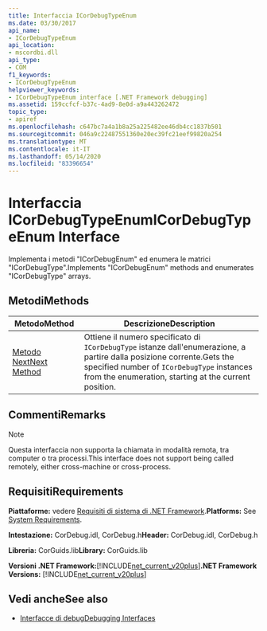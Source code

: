 ```yaml
---
title: Interfaccia ICorDebugTypeEnum
ms.date: 03/30/2017
api_name:
- ICorDebugTypeEnum
api_location:
- mscordbi.dll
api_type:
- COM
f1_keywords:
- ICorDebugTypeEnum
helpviewer_keywords:
- ICorDebugTypeEnum interface [.NET Framework debugging]
ms.assetid: 159ccfcf-b37c-4ad9-8e0d-a9a443262472
topic_type:
- apiref
ms.openlocfilehash: c647bc7a4a1b8a25a225482ee46db4cc1837b501
ms.sourcegitcommit: 046a9c22487551360e20ec39fc21eef99820a254
ms.translationtype: MT
ms.contentlocale: it-IT
ms.lasthandoff: 05/14/2020
ms.locfileid: "83396654"
---
```

# <a name="icordebugtypeenum-interface"></a><span data-ttu-id="b240e-102">Interfaccia ICorDebugTypeEnum</span><span class="sxs-lookup"><span data-stu-id="b240e-102">ICorDebugTypeEnum Interface</span></span>
<span data-ttu-id="b240e-103">Implementa i metodi "ICorDebugEnum" ed enumera le matrici "ICorDebugType".</span><span class="sxs-lookup"><span data-stu-id="b240e-103">Implements "ICorDebugEnum" methods and enumerates "ICorDebugType" arrays.</span></span>  
  
## <a name="methods"></a><span data-ttu-id="b240e-104">Metodi</span><span class="sxs-lookup"><span data-stu-id="b240e-104">Methods</span></span>  
  
|<span data-ttu-id="b240e-105">Metodo</span><span class="sxs-lookup"><span data-stu-id="b240e-105">Method</span></span>|<span data-ttu-id="b240e-106">Descrizione</span><span class="sxs-lookup"><span data-stu-id="b240e-106">Description</span></span>|  
|------------|-----------------|  
|[<span data-ttu-id="b240e-107">Metodo Next</span><span class="sxs-lookup"><span data-stu-id="b240e-107">Next Method</span></span>](icordebugtypeenum-next-method.md)|<span data-ttu-id="b240e-108">Ottiene il numero specificato di `ICorDebugType` istanze dall'enumerazione, a partire dalla posizione corrente.</span><span class="sxs-lookup"><span data-stu-id="b240e-108">Gets the specified number of `ICorDebugType` instances from the enumeration, starting at the current position.</span></span>|  
  
## <a name="remarks"></a><span data-ttu-id="b240e-109">Commenti</span><span class="sxs-lookup"><span data-stu-id="b240e-109">Remarks</span></span>  
  
> [!NOTE]
> <span data-ttu-id="b240e-110">Questa interfaccia non supporta la chiamata in modalità remota, tra computer o tra processi.</span><span class="sxs-lookup"><span data-stu-id="b240e-110">This interface does not support being called remotely, either cross-machine or cross-process.</span></span>  
  
## <a name="requirements"></a><span data-ttu-id="b240e-111">Requisiti</span><span class="sxs-lookup"><span data-stu-id="b240e-111">Requirements</span></span>  
 <span data-ttu-id="b240e-112">**Piattaforme:** vedere [Requisiti di sistema di .NET Framework](../../get-started/system-requirements.md).</span><span class="sxs-lookup"><span data-stu-id="b240e-112">**Platforms:** See [System Requirements](../../get-started/system-requirements.md).</span></span>  
  
 <span data-ttu-id="b240e-113">**Intestazione:** CorDebug.idl, CorDebug.h</span><span class="sxs-lookup"><span data-stu-id="b240e-113">**Header:** CorDebug.idl, CorDebug.h</span></span>  
  
 <span data-ttu-id="b240e-114">**Libreria:** CorGuids.lib</span><span class="sxs-lookup"><span data-stu-id="b240e-114">**Library:** CorGuids.lib</span></span>  
  
 <span data-ttu-id="b240e-115">**Versioni .NET Framework:**[!INCLUDE[net_current_v20plus](../../../../includes/net-current-v20plus-md.md)]</span><span class="sxs-lookup"><span data-stu-id="b240e-115">**.NET Framework Versions:** [!INCLUDE[net_current_v20plus](../../../../includes/net-current-v20plus-md.md)]</span></span>  
  
## <a name="see-also"></a><span data-ttu-id="b240e-116">Vedi anche</span><span class="sxs-lookup"><span data-stu-id="b240e-116">See also</span></span>

- [<span data-ttu-id="b240e-117">Interfacce di debug</span><span class="sxs-lookup"><span data-stu-id="b240e-117">Debugging Interfaces</span></span>](debugging-interfaces.md)
